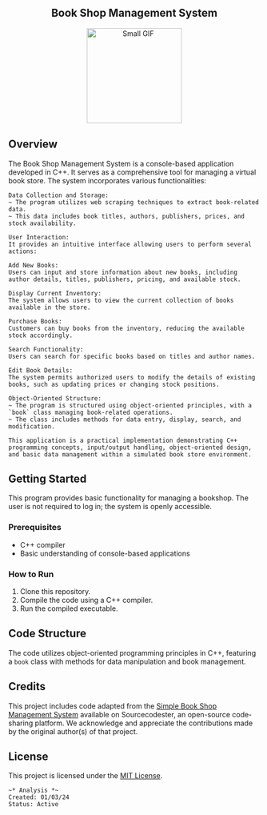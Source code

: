 <h2 align="center">Book Shop Management System</h2>
<div align="center">
  <img src="https://github.com/efloresz/BookShop-Management-System-/assets/110843762/29c1fce8-c84c-46e2-a214-742fc4deadf4" alt="Small GIF" style="width: 190px; height: 190px;">
 
<div/>


<div align="left">

## Overview

The Book Shop Management System is a console-based application developed in C++. It serves as a comprehensive tool for managing a virtual book store. The system incorporates various functionalities:
```
Data Collection and Storage:
~ The program utilizes web scraping techniques to extract book-related data.
~ This data includes book titles, authors, publishers, prices, and stock availability.

User Interaction:
It provides an intuitive interface allowing users to perform several actions:

Add New Books:
Users can input and store information about new books, including author details, titles, publishers, pricing, and available stock.

Display Current Inventory:
The system allows users to view the current collection of books available in the store.

Purchase Books:
Customers can buy books from the inventory, reducing the available stock accordingly.

Search Functionality:
Users can search for specific books based on titles and author names.

Edit Book Details:
The system permits authorized users to modify the details of existing books, such as updating prices or changing stock positions.

Object-Oriented Structure:
~ The program is structured using object-oriented principles, with a `book` class managing book-related operations.
~ The class includes methods for data entry, display, search, and modification.

This application is a practical implementation demonstrating C++ programming concepts, input/output handling, object-oriented design, and basic data management within a simulated book store environment.
```

## Getting Started

This program provides basic functionality for managing a bookshop. The user is not required to log in; the system is openly accessible.

### Prerequisites

- C++ compiler
- Basic understanding of console-based applications

### How to Run

1. Clone this repository.
2. Compile the code using a C++ compiler.
3. Run the compiled executable.

## Code Structure

The code utilizes object-oriented programming principles in C++, featuring a `book` class with methods for data manipulation and book management.

## Credits

This project includes code adapted from the [Simple Book Shop Management System](https://www.sourcecodester.com/cc/15255/simple-book-shop-management-system-using-c-free-source-code.html) available on Sourcecodester, an open-source code-sharing platform. We acknowledge and appreciate the contributions made by the original author(s) of that project.

## License

This project is licensed under the [MIT License](LICENSE).

<div/>



```
~* Analysis *~
Created: 01/03/24
Status: Active 
